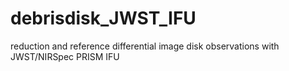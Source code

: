 # debrisdisk_JWST_IFU
reduction and reference differential image disk observations with JWST/NIRSpec PRISM IFU

